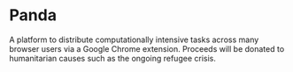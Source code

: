 # Panda
A platform to distribute computationally intensive tasks across many browser users via a Google Chrome extension. Proceeds will be donated to humanitarian causes such as the ongoing refugee crisis.
